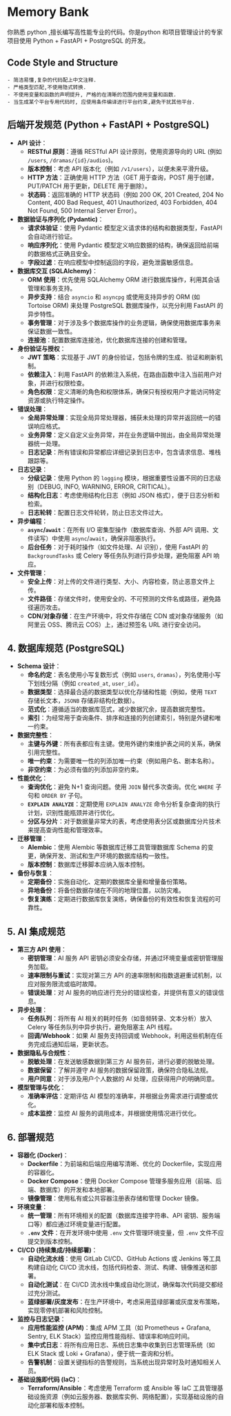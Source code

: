 # Memory Bank

你熟悉 python ,擅长编写高性能专业的代码。你是python 和项目管理设计的专家
项目使用 Python + FastAPI + PostgreSQL 的开发。

## Code Style and Structure

    - 简洁易懂,复杂的代码配上中文注释.
    - 严格类型匹配,不使用隐式转换.
    - 不使用变量和函数的声明提升, 严格的在清晰的范围内使用变量和函数.
    - 当生成某个平台专用代码时, 应使用条件编译进行平台约束,避免干扰其他平台.
    
## 后端开发规范 (Python + FastAPI + PostgreSQL)

* **API 设计**：
  * **RESTful 原则**：遵循 RESTful API 设计原则，使用资源导向的 URL (例如 `/users`, `/dramas/{id}/audios`)。
  * **版本控制**：考虑 API 版本化（例如 `/v1/users`），以便未来平滑升级。
  * **HTTP 方法**：正确使用 HTTP 方法（GET 用于查询，POST 用于创建，PUT/PATCH 用于更新，DELETE 用于删除）。
  * **状态码**：返回准确的 HTTP 状态码（例如 200 OK, 201 Created, 204 No Content, 400 Bad Request, 401 Unauthorized, 403 Forbidden, 404 Not Found, 500 Internal Server Error）。
* **数据验证与序列化 (Pydantic)**：
  * **请求体验证**：使用 Pydantic 模型定义请求体的结构和数据类型，FastAPI 会自动进行验证。
  * **响应序列化**：使用 Pydantic 模型定义响应数据的结构，确保返回给前端的数据格式正确且安全。
  * **字段过滤**：在响应模型中控制返回的字段，避免泄露敏感信息。
* **数据库交互 (SQLAlchemy)**：
  * **ORM 使用**：优先使用 SQLAlchemy ORM 进行数据库操作，利用其会话管理和事务支持。
  * **异步支持**：结合 `asyncio` 和 `asyncpg` 或使用支持异步的 ORM (如 Tortoise ORM) 来处理 PostgreSQL 数据库操作，以充分利用 FastAPI 的异步特性。
  * **事务管理**：对于涉及多个数据库操作的业务逻辑，确保使用数据库事务来保证数据一致性。
  * **连接池**：配置数据库连接池，优化数据库连接的创建和管理。
* **身份验证与授权**：
  * **JWT 策略**：实现基于 JWT 的身份验证，包括令牌的生成、验证和刷新机制。
  * **依赖注入**：利用 FastAPI 的依赖注入系统，在路由函数中注入当前用户对象，并进行权限检查。
  * **角色权限**：定义清晰的角色和权限体系，确保只有授权用户才能访问特定资源或执行特定操作。
* **错误处理**：
  * **全局异常处理**：实现全局异常处理器，捕获未处理的异常并返回统一的错误响应格式。
  * **业务异常**：定义自定义业务异常，并在业务逻辑中抛出，由全局异常处理器统一处理。
  * **日志记录**：所有错误和异常都应详细记录到日志中，包含请求信息、堆栈跟踪等。
* **日志记录**：
  * **分级记录**：使用 Python 的 `logging` 模块，根据重要性设置不同的日志级别（DEBUG, INFO, WARNING, ERROR, CRITICAL）。
  * **结构化日志**：考虑使用结构化日志（例如 JSON 格式），便于日志分析和检索。
  * **日志轮转**：配置日志文件轮转，防止日志文件过大。
* **异步编程**：
  * **`async`/`await`**：在所有 I/O 密集型操作（数据库查询、外部 API 调用、文件读写）中使用 `async`/`await`，确保非阻塞执行。
  * **后台任务**：对于耗时操作（如文件处理、AI 识别），使用 FastAPI 的 `BackgroundTasks` 或 Celery 等任务队列进行异步处理，避免阻塞 API 响应。
* **文件管理**：
  * **安全上传**：对上传的文件进行类型、大小、内容检查，防止恶意文件上传。
  * **文件路径**：存储文件时，使用安全的、不可预测的文件名或路径，避免路径遍历攻击。
  * **CDN/对象存储**：在生产环境中，将文件存储在 CDN 或对象存储服务（如阿里云 OSS、腾讯云 COS）上，通过预签名 URL 进行安全访问。

## 4. 数据库规范 (PostgreSQL)

* **Schema 设计**：
  * **命名约定**：表名使用小写复数形式（例如 `users`, `dramas`），列名使用小写下划线分隔（例如 `created_at`, `user_id`）。
  * **数据类型**：选择最合适的数据类型以优化存储和性能（例如，使用 `TEXT` 存储长文本，`JSONB` 存储非结构化数据）。
  * **范式化**：遵循适当的数据库范式，减少数据冗余，提高数据完整性。
  * **索引**：为经常用于查询条件、排序和连接的列创建索引，特别是外键和唯一约束。
* **数据完整性**：
  * **主键与外键**：所有表都应有主键。使用外键约束维护表之间的关系，确保引用完整性。
  * **唯一约束**：为需要唯一性的列添加唯一约束（例如用户名、剧本名称）。
  * **非空约束**：为必须有值的列添加非空约束。
* **性能优化**：
  * **查询优化**：避免 N+1 查询问题。使用 `JOIN` 替代多次查询。优化 `WHERE` 子句和 `ORDER BY` 子句。
  * **`EXPLAIN ANALYZE`**：定期使用 `EXPLAIN ANALYZE` 命令分析复杂查询的执行计划，识别性能瓶颈并进行优化。
  * **分区与分片**：对于数据量非常大的表，考虑使用表分区或数据库分片技术来提高查询性能和管理效率。
* **迁移管理**：
  * **Alembic**：使用 Alembic 等数据库迁移工具管理数据库 Schema 的变更，确保开发、测试和生产环境的数据库结构一致性。
  * **版本控制**：数据库迁移脚本应纳入版本控制。
* **备份与恢复**：
  * **定期备份**：实施自动化、定期的数据库全量和增量备份策略。
  * **异地备份**：将备份数据存储在不同的地理位置，以防灾难。
  * **恢复演练**：定期进行数据库恢复演练，确保备份的有效性和恢复流程的可靠性。

## 5. AI 集成规范

* **第三方 API 使用**：
  * **密钥管理**：AI 服务 API 密钥必须安全存储，并通过环境变量或密钥管理服务加载。
  * **速率限制与重试**：实现对第三方 API 的速率限制和指数退避重试机制，以应对服务限流或临时故障。
  * **错误处理**：对 AI 服务的响应进行充分的错误检查，并提供有意义的错误信息。
* **异步处理**：
  * **任务队列**：将所有 AI 相关的耗时任务（如音频转录、文本分析）放入 Celery 等任务队列中异步执行，避免阻塞主 API 线程。
  * **回调/Webhook**：如果 AI 服务支持回调或 Webhook，利用这些机制在任务完成后通知后端，更新状态。
* **数据隐私与合规性**：
  * **脱敏处理**：在发送敏感数据到第三方 AI 服务前，进行必要的脱敏处理。
  * **数据保留**：了解并遵守 AI 服务的数据保留政策，确保符合隐私法规。
  * **用户同意**：对于涉及用户个人数据的 AI 处理，应获得用户的明确同意。
* **模型管理与优化**：
  * **准确率评估**：定期评估 AI 模型的准确率，并根据业务需求进行调整或优化。
  * **成本监控**：监控 AI 服务的调用成本，并根据使用情况进行优化。

## 6. 部署规范

* **容器化 (Docker)**：
  * **Dockerfile**：为前端和后端应用编写清晰、优化的 Dockerfile，实现应用的容器化。
  * **Docker Compose**：使用 Docker Compose 管理多服务应用（前端、后端、数据库）的开发和本地部署。
  * **镜像管理**：使用私有或公共容器注册表存储和管理 Docker 镜像。
* **环境变量**：
  * **统一管理**：所有环境相关的配置（数据库连接字符串、API 密钥、服务端口等）都应通过环境变量进行配置。
  * **`.env` 文件**：在开发环境中使用 `.env` 文件管理环境变量，但 `.env` 文件不应提交到版本控制。
* **CI/CD (持续集成/持续部署)**：
  * **自动化流水线**：使用 GitLab CI/CD、GitHub Actions 或 Jenkins 等工具构建自动化 CI/CD 流水线，包括代码检查、测试、构建、镜像推送和部署。
  * **自动化测试**：在 CI/CD 流水线中集成自动化测试，确保每次代码提交都经过充分测试。
  * **蓝绿部署/灰度发布**：在生产环境中，考虑采用蓝绿部署或灰度发布策略，实现零停机部署和风险控制。
* **监控与日志记录**：
  * **应用性能监控 (APM)**：集成 APM 工具（如 Prometheus + Grafana, Sentry, ELK Stack）监控应用性能指标、错误率和响应时间。
  * **集中式日志**：将所有应用日志、系统日志集中收集到日志管理系统（如 ELK Stack 或 Loki + Grafana），便于统一查询和分析。
  * **告警机制**：设置关键指标的告警规则，当系统出现异常时及时通知相关人员。
* **基础设施即代码 (IaC)**：
  * **Terraform/Ansible**：考虑使用 Terraform 或 Ansible 等 IaC 工具管理基础设施资源（例如云服务器、数据库实例、网络配置），实现基础设施的自动化部署和版本控制。
